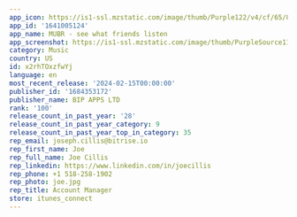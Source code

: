 ```yaml
---
app_icon: https://is1-ssl.mzstatic.com/image/thumb/Purple122/v4/cf/65/83/cf6583a1-240d-3cc3-7f04-5e8d91749eed/AppIcon-0-0-1x_U007emarketing-0-7-0-85-220.png/1024x1024bb.png
app_id: '1641005124'
app_name: MUBR - see what friends listen
app_screenshot: https://is1-ssl.mzstatic.com/image/thumb/PurpleSource116/v4/e4/bd/9a/e4bd9a35-5027-a073-013e-b80d3e131f58/39c3e2d4-f2ee-4ab5-a2cf-efcee69e36b5_Frame_108.jpg/1242x2688bb.png
category: Music
country: US
id: x2rhTOxzfwYj
language: en
most_recent_release: '2024-02-15T00:00:00'
publisher_id: '1684353172'
publisher_name: BIP APPS LTD
rank: '100'
release_count_in_past_year: '28'
release_count_in_past_year_category: 9
release_count_in_past_year_top_in_category: 35
rep_email: joseph.cillis@bitrise.io
rep_first_name: Joe
rep_full_name: Joe Cillis
rep_linkedin: https://www.linkedin.com/in/joecillis
rep_phone: +1 518-258-1902
rep_photo: joe.jpg
rep_title: Account Manager
store: itunes_connect
---
```

